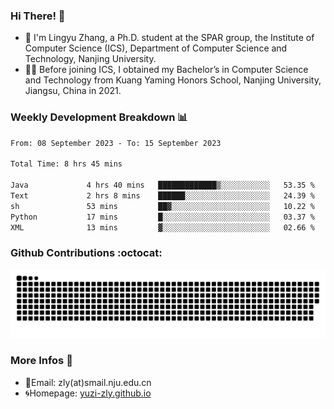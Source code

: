 ### Hi There! 👋 
- 🐳 I'm Lingyu Zhang, a Ph.D. student at the SPAR group, the Institute of Computer Science (ICS), Department of Computer Science and Technology, Nanjing University.
- 🧑‍🎓 Before joining ICS, I obtained my Bachelor’s in Computer Science and Technology from Kuang Yaming Honors School, Nanjing University, Jiangsu, China in 2021.

### Weekly Development Breakdown :bar_chart:

<!--START_SECTION:waka-->

```txt
From: 08 September 2023 - To: 15 September 2023

Total Time: 8 hrs 45 mins

Java             4 hrs 40 mins   █████████████▒░░░░░░░░░░░   53.35 %
Text             2 hrs 8 mins    ██████░░░░░░░░░░░░░░░░░░░   24.39 %
sh               53 mins         ██▓░░░░░░░░░░░░░░░░░░░░░░   10.22 %
Python           17 mins         █░░░░░░░░░░░░░░░░░░░░░░░░   03.37 %
XML              13 mins         ▓░░░░░░░░░░░░░░░░░░░░░░░░   02.66 %
```

<!--END_SECTION:waka-->

### Github Contributions :octocat:

![](https://raw.githubusercontent.com/yuzi-zly/yuzi-zly/output/github-contribution-grid-snake.svg)              


### More Infos 📖

- 📧Email: zly(at)smail.nju.edu.cn
- 🌀Homepage: [yuzi-zly.github.io](https://yuzi-zly.github.io/)
